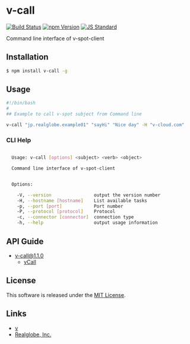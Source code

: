 v-call
==========

<!---
This file is generated by ape-tmpl. Do not update manually.
--->

<!-- Badge Start -->
<a name="badges"></a>

[![Build Status][bd_travis_shield_url]][bd_travis_url]
[![npm Version][bd_npm_shield_url]][bd_npm_url]
[![JS Standard][bd_standard_shield_url]][bd_standard_url]

[bd_repo_url]: https://github.com/realglobe-Inc/v-call
[bd_travis_url]: http://travis-ci.org/realglobe-Inc/v-call
[bd_travis_shield_url]: http://img.shields.io/travis/realglobe-Inc/v-call.svg?style=flat
[bd_travis_com_url]: http://travis-ci.com/realglobe-Inc/v-call
[bd_travis_com_shield_url]: https://api.travis-ci.com/realglobe-Inc/v-call.svg?token=
[bd_license_url]: https://github.com/realglobe-Inc/v-call/blob/master/LICENSE
[bd_codeclimate_url]: http://codeclimate.com/github/realglobe-Inc/v-call
[bd_codeclimate_shield_url]: http://img.shields.io/codeclimate/github/realglobe-Inc/v-call.svg?style=flat
[bd_codeclimate_coverage_shield_url]: http://img.shields.io/codeclimate/coverage/github/realglobe-Inc/v-call.svg?style=flat
[bd_gemnasium_url]: https://gemnasium.com/realglobe-Inc/v-call
[bd_gemnasium_shield_url]: https://gemnasium.com/realglobe-Inc/v-call.svg
[bd_npm_url]: http://www.npmjs.org/package/v-call
[bd_npm_shield_url]: http://img.shields.io/npm/v/v-call.svg?style=flat
[bd_standard_url]: http://standardjs.com/
[bd_standard_shield_url]: https://img.shields.io/badge/code%20style-standard-brightgreen.svg

<!-- Badge End -->


<!-- Description Start -->
<a name="description"></a>

Command line interface of v-spot-client

<!-- Description End -->


<!-- Overview Start -->
<a name="overview"></a>



<!-- Overview End -->


<!-- Sections Start -->
<a name="sections"></a>

<!-- Section from "doc/guides/01.Installation.md.hbs" Start -->

<a name="section-doc-guides-01-installation-md"></a>

Installation
-----

```bash
$ npm install v-call -g
```


<!-- Section from "doc/guides/01.Installation.md.hbs" End -->

<!-- Section from "doc/guides/02.Usage.md.hbs" Start -->

<a name="section-doc-guides-02-usage-md"></a>

Usage
---------

```bash
#!/bin/bash
#
## Example to call v-spot subject from Command line

v-call "jp.realglobe.example01" "sayHi" "Nice day" -H "v-cloud.com"
```

### CLI Help

```bash

  Usage: v-call [options] <subject> <verb> <object> 

  Command line interface of v-spot-client


  Options:

    -V, --version                output the version number
    -H, --hostname [hostname]    List available tasks
    -p, --port [port]            Port number
    -P, --protocol [protocol]    Protocol
    -c, --connector [connector]  connection type
    -h, --help                   output usage information

```

<!-- Section from "doc/guides/02.Usage.md.hbs" End -->

<!-- Section from "doc/guides/10.API Guide.md.hbs" Start -->

<a name="section-doc-guides-10-a-p-i-guide-md"></a>

API Guide
-----

+ [v-call@1.1.0](./doc/api/api.md)
  + [vCall](./doc/api/api.md#v-call-class)


<!-- Section from "doc/guides/10.API Guide.md.hbs" End -->


<!-- Sections Start -->


<!-- LICENSE Start -->
<a name="license"></a>

License
-------
This software is released under the [MIT License](https://github.com/realglobe-Inc/v-call/blob/master/LICENSE).

<!-- LICENSE End -->


<!-- Links Start -->
<a name="links"></a>

Links
------

+ [v][v_url]
+ [Realglobe, Inc.][realglobe,_inc__url]

[v_url]: https://github.com/realglobe-Inc/v
[realglobe,_inc__url]: http://realglobe.jp

<!-- Links End -->
